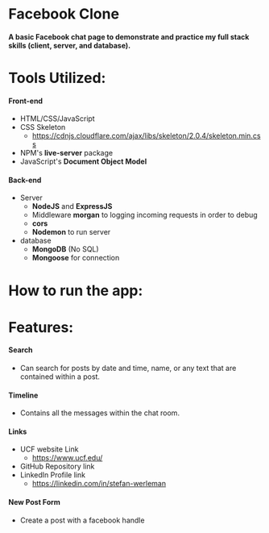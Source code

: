 # Facebook Clone
#### A basic Facebook chat  page to demonstrate and practice my full stack skills (client, server, and database).

# Tools Utilized:
#### Front-end
* HTML/CSS/JavaScript
* CSS Skeleton
   * https://cdnjs.cloudflare.com/ajax/libs/skeleton/2.0.4/skeleton.min.css
* NPM's **live-server** package
* JavaScript's **Document Object Model**

#### Back-end
* Server
   * **NodeJS** and **ExpressJS**
   * Middleware **morgan** to logging incoming requests in order to debug
   * **cors**
   * **Nodemon** to run server
* database
   * **MongoDB** (No SQL)
   * **Mongoose** for connection

# How to run the app:

# Features:
#### Search
* Can search for posts by date and time, name, or any text that are contained within a post.

#### Timeline
* Contains all the messages within the chat room.

#### Links
* UCF website Link
   * https://www.ucf.edu/
* GitHub Repository link
* LinkedIn Profile link
   * https://linkedin.com/in/stefan-werleman

#### New Post Form
* Create a post with a facebook handle
